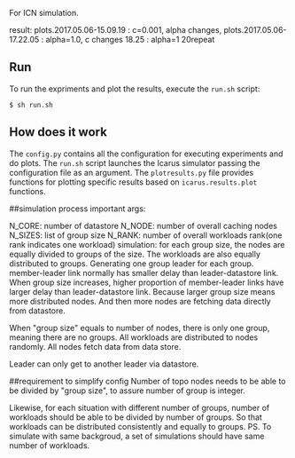 For ICN simulation.


result:
plots.2017.05.06-15.09.19   : c=0.001, alpha changes, 
plots.2017.05.06-17.22.05   : alpha=1.0, c changes
18.25 :  alpha=1  20repeat






## Run
To run the expriments and plot the results, execute the `run.sh` script:

    $ sh run.sh

## How does it work
The `config.py` contains all the configuration for executing experiments and
do plots. The `run.sh` script launches the Icarus simulator passing the configuration
file as an argument. The `plotresults.py` file provides functions for plotting
specific results based on `icarus.results.plot` functions.


##simulation process
important args:

N_CORE:  number of datastore 
N_NODE: number of overall caching nodes 
N_SIZES: list of group size
N_RANK: number of overall workloads rank(one rank indicates one workload)
simulation:
for each group size, the nodes are equally divided to groups of the size. 
The workloads are also equally distributed to groups.
Generating one group leader for each group.
member-leader link normally has smaller delay than leader-datastore link.
When group size increases, higher proportion of member-leader links have larger delay than leader-datastore link.
Because larger group size means more distributed nodes. And then more nodes are fetching data directly from datastore. 

When "group size" equals to number of nodes, there is only one group, meaning there are no groups.
All workloads are distributed to nodes randomly. All nodes fetch data from data store.


Leader can only get to another leader via datastore.

 


##requirement to simplify config
Number of topo nodes needs to be able to be divided by "group size", to assure number of 
group is integer. 


Likewise, for each situation with different number of groups, number of workloads should be able to be 
divided by number of groups. So that workloads can be distributed consistently and equally to groups.
PS. To simulate with same backgroud, a set of simulations should have same number of workloads.
